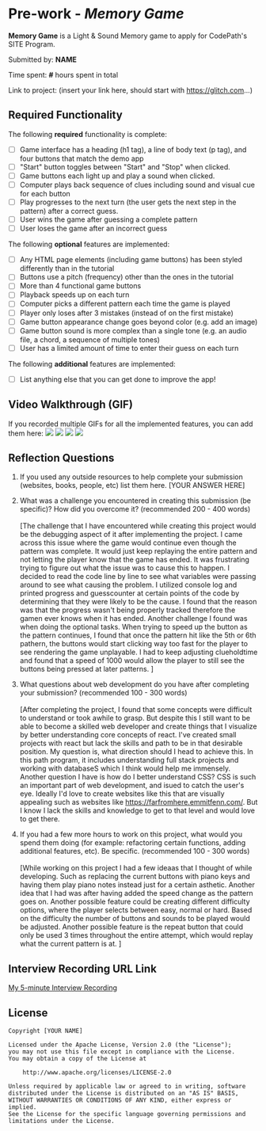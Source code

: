 # Pre-work - *Memory Game*

**Memory Game** is a Light & Sound Memory game to apply for CodePath's SITE Program. 

Submitted by: **NAME**

Time spent: **#** hours spent in total

Link to project: (insert your link here, should start with https://glitch.com...)

## Required Functionality

The following **required** functionality is complete:

* [ ] Game interface has a heading (h1 tag), a line of body text (p tag), and four buttons that match the demo app
* [ ] "Start" button toggles between "Start" and "Stop" when clicked. 
* [ ] Game buttons each light up and play a sound when clicked. 
* [ ] Computer plays back sequence of clues including sound and visual cue for each button
* [ ] Play progresses to the next turn (the user gets the next step in the pattern) after a correct guess. 
* [ ] User wins the game after guessing a complete pattern
* [ ] User loses the game after an incorrect guess

The following **optional** features are implemented:

* [ ] Any HTML page elements (including game buttons) has been styled differently than in the tutorial
* [ ] Buttons use a pitch (frequency) other than the ones in the tutorial
* [ ] More than 4 functional game buttons
* [ ] Playback speeds up on each turn
* [ ] Computer picks a different pattern each time the game is played
* [ ] Player only loses after 3 mistakes (instead of on the first mistake)
* [ ] Game button appearance change goes beyond color (e.g. add an image)
* [ ] Game button sound is more complex than a single tone (e.g. an audio file, a chord, a sequence of multiple tones)
* [ ] User has a limited amount of time to enter their guess on each turn

The following **additional** features are implemented:

- [ ] List anything else that you can get done to improve the app!

## Video Walkthrough (GIF)

If you recorded multiple GIFs for all the implemented features, you can add them here:
![](http://g.recordit.co/cpQQG5OH9s.gif)
![](http://g.recordit.co/LHREAOU1BY.gif)
![](http://g.recordit.co/AFVytVnecs.gif)
![](gif4-link-here)

## Reflection Questions
1. If you used any outside resources to help complete your submission (websites, books, people, etc) list them here. 
[YOUR ANSWER HERE]

2. What was a challenge you encountered in creating this submission (be specific)? How did you overcome it? (recommended 200 - 400 words) <br/><br/>
[The challenge that I have encountered while creating this project would be the debugging aspect of it after implementing the project. I came across this issue where the game would continue even though the pattern was complete. It would just keep replaying the entire pattern and not letting the player know that the game has ended. It was frustrating trying to figure out what the issue was to cause this to happen. I decided to read the code line by line to see what variables were passing around to see what causing the problem. I utilized console log and printed progress and guesscounter at certain points of the code by determining that they were likely to be the cause. I found that the reason was that the progress wasn't being properly tracked therefore the gamen ever knows when it has ended. Another challenge I found was when doing the optional tasks. When trying to speed up the button as the pattern continues, I found that once the pattern hit like the 5th or 6th pathern, the buttons would start clicking way too fast for the player to see rendering the game unplayable. I had to keep adjusting clueholdtime and found that a speed of 1000 would allow the player to still see the buttons being pressed at later patterns.   ]

3. What questions about web development do you have after completing your submission? (recommended 100 - 300 words)  <br/><br/>
[After completing the project, I found that some concepts were difficult to understand or took awhile to grasp. But despite this I still want to be able to become a skilled web developer and create things that I visualize by better understanding core concepts of react. I've created small projects with react but lack the skills and path to be in that desirable position. My question is, what direction should I head to achieve this. In this path program, it includes understanding full stack projects and working with databaseS which I think would help me immensely. Another question I have is how do I better understand CSS? CSS is such an important part of web development, and isued to catch the user's eye. Ideally I'd love to create websites like this that are visually appealing such as websites like https://farfromhere.emmitfenn.com/. But I know I lack the skills and knowledge to get to that level and would love to get there. 

4. If you had a few more hours to work on this project, what would you spend them doing (for example: refactoring certain functions, adding additional features, etc). Be specific. (recommended 100 - 300 words) <br/><br/>
[While working on this project I had a few ideaas that I thought of while developing. Such as replacing the current buttons with piano keys and having them play piano notes instead just for a certain asthetic. Another idea that I had was after having added the speed change as the pattern goes on. Another possible feature could be creating different difficulty options, where the player selects between easy, normal or hard. Based on the difficulty the number of buttons and sounds to be played would be adjusted. Another possible feature is the repeat button that could only be used 3 times throughout the entire attempt, which would replay what the current pattern is at. 
 ]



## Interview Recording URL Link

[My 5-minute Interview Recording](https://www.youtube.com/watch?v=pfTzAO28w1Q)


## License

    Copyright [YOUR NAME]

    Licensed under the Apache License, Version 2.0 (the "License");
    you may not use this file except in compliance with the License.
    You may obtain a copy of the License at

        http://www.apache.org/licenses/LICENSE-2.0

    Unless required by applicable law or agreed to in writing, software
    distributed under the License is distributed on an "AS IS" BASIS,
    WITHOUT WARRANTIES OR CONDITIONS OF ANY KIND, either express or implied.
    See the License for the specific language governing permissions and
    limitations under the License.
